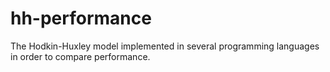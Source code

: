 # hh-performance
The Hodkin-Huxley model implemented in several programming languages in order to compare performance.
